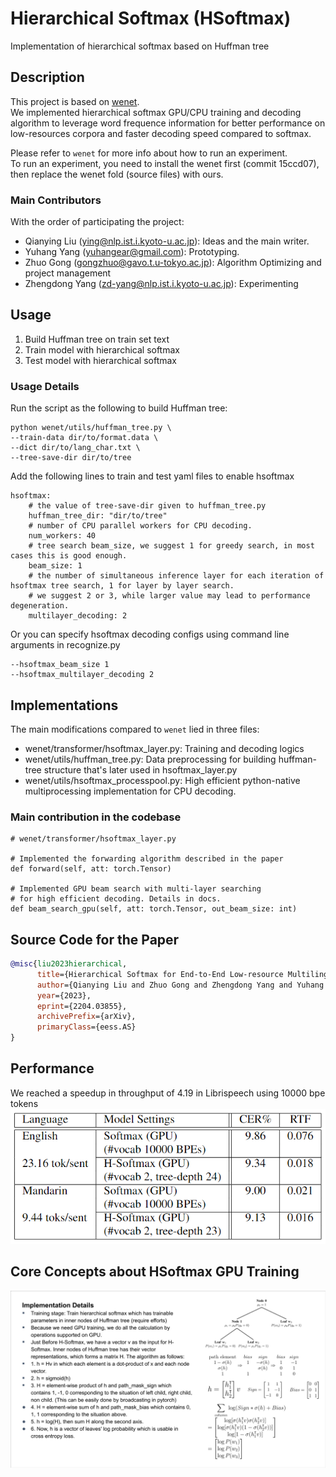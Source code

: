 # Hierarchical Softmax (HSoftmax)
Implementation of hierarchical softmax based on Huffman tree

## Description
This project is based on [wenet](https://github.com/wenet-e2e/wenet).  
We implemented hierarchical softmax GPU/CPU training and decoding algorithm to leverage word frequence information for better performance on low-resources corpora and faster decoding speed compared to softmax.

Please refer to `wenet` for more info about how to run an experiment.  
To run an experiment, you need to install the wenet first (commit 15ccd07), then replace the wenet fold (source files) with ours.  

### Main Contributors 
With the order of participating the project:
- Qianying Liu (ying@nlp.ist.i.kyoto-u.ac.jp): Ideas and the main writer.
- Yuhang Yang (yuhangear@gmail.com): Prototyping.
- Zhuo Gong (gongzhuo@gavo.t.u-tokyo.ac.jp): Algorithm Optimizing and project management
- Zhengdong Yang (zd-yang@nlp.ist.i.kyoto-u.ac.jp): Experimenting  


## Usage
1) Build Huffman tree on train set text  
2) Train model with hierarchical softmax  
3) Test model with hierarchical softmax  

### Usage Details
Run the script as the following to build Huffman tree:  
```
python wenet/utils/huffman_tree.py \
--train-data dir/to/format.data \
--dict dir/to/lang_char.txt \
--tree-save-dir dir/to/tree
```
Add the following lines to train and test yaml files to enable hsoftmax
```
hsoftmax:
    # the value of tree-save-dir given to huffman_tree.py
    huffman_tree_dir: "dir/to/tree"
    # number of CPU parallel workers for CPU decoding.
    num_workers: 40
    # tree search beam_size, we suggest 1 for greedy search, in most cases this is good enough.
    beam_size: 1 
    # the number of simultaneous inference layer for each iteration of hsoftmax tree search, 1 for layer by layer search. 
    # we suggest 2 or 3, while larger value may lead to performance degeneration.
    multilayer_decoding: 2 
```
Or you can specify hsoftmax decoding configs using command line arguments in recognize.py
```
--hsoftmax_beam_size 1
--hsoftmax_multilayer_decoding 2
```

## Implementations
The main modifications compared to `wenet` lied in three files:
- wenet/transformer/hsoftmax_layer.py: Training and decoding logics
- wenet/utils/huffman_tree.py: Data preprocessing for building huffman-tree structure that's later used in hsoftmax_layer.py
- wenet/utils/hsoftmax_processpool.py: High efficient python-native multiprocessing implementation for CPU decoding.

### Main contribution in the codebase
```
# wenet/transformer/hsoftmax_layer.py

# Implemented the forwarding algorithm described in the paper
def forward(self, att: torch.Tensor) 

# Implemented GPU beam search with multi-layer searching 
# for high efficient decoding. Details in docs.
def beam_search_gpu(self, att: torch.Tensor, out_beam_size: int)
```

## Source Code for the Paper
``` bibtex
@misc{liu2023hierarchical,
      title={Hierarchical Softmax for End-to-End Low-resource Multilingual Speech Recognition}, 
      author={Qianying Liu and Zhuo Gong and Zhengdong Yang and Yuhang Yang and Sheng Li and Chenchen Ding and Nobuaki Minematsu and Hao Huang and Fei Cheng and Chenhui Chu and Sadao Kurohashi},
      year={2023},
      eprint={2204.03855},
      archivePrefix={arXiv},
      primaryClass={eess.AS}
}
```

## Performance
We reached a speedup in throughput of 4.19 in Librispeech using 10000 bpe tokens
![result](docs/result.png)

## Core Concepts about HSoftmax GPU Training
![Implementation Details](docs/implementation_details.png)

